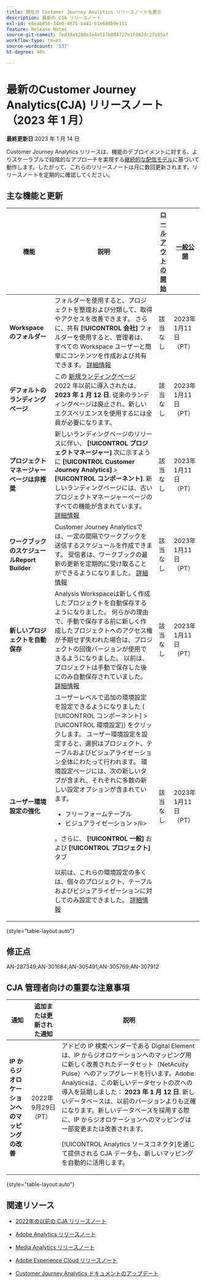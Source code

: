 ```yaml
---
title: 現在の Customer Journey Analytics リリースノートを表示
description: 最新の CJA リリースノート
exl-id: e8eab856-34e0-4875-b441-b1e680b9e111
feature: Release Notes
source-git-commit: 7ed39a9280e1e4e517b804727e1f082dc27185af
workflow-type: tm+mt
source-wordcount: '537'
ht-degree: 40%

---
```


# 最新のCustomer Journey Analytics(CJA) リリースノート（2023 年 1 月）

**最終更新日**:2023 年 1 月 14 日

Customer Journey Analytics リリースは、機能のデプロイメントに対する、よりスケーラブルで段階的なアプローチを実現する[継続的な配信モデル](releases.md)に基づいて動作します。したがって、これらのリリースノートは月に数回更新されます。リリースノートを定期的に確認してください。

## 主な機能と更新

| 機能 | 説明 | [ロールアウトの開始](/help/release-notes/releases.md) | [一般公開](/help/release-notes/releases.md) |
| ----------- | ---------- | ----- | --- |
| **Workspace のフォルダー** | フォルダーを使用すると、プロジェクトを整理および分類して、取得やアクセスを改善できます。 さらに、共有 **[!UICONTROL 会社]** フォルダーを使用すると、管理者は、すべての Workspace ユーザーと簡単にコンテンツを作成および共有できます。 [詳細情報](https://experienceleague.adobe.com/docs/analytics/analyze/analysis-workspace/build-workspace-project/workspace-folders/about-folders.html) | 該当なし | 2023年1月11日（PT） |
| **デフォルトのランディングページ** | この [新規ランディングページ](/help/getting-started/landing.md) 2022 年以前に導入されたは、 **2023 年 1 月 12 日**. 従来のランディングページは廃止され、新しいエクスペリエンスを使用するには全員が必要になります。 | 該当なし | 2023年1月11日（PT） |
| **プロジェクトマネージャーページは非推奨** | 新しいランディングページのリリースに伴い、 **[!UICONTROL プロジェクトマネージャー]** 次に示すように **[!UICONTROL Customer Journey Analytics]** > **[!UICONTROL コンポーネント]**. 新しいランディングページには、古いプロジェクトマネージャーページのすべての機能が含まれています。 [詳細情報](https://experienceleague.adobe.com/docs/analytics-platform/using/cja-overview/landing.html?lang=en#deprecate-pm-page) | 該当なし | 2023年1月11日（PT） |
| **ワークブックのスケジュールReport Builder** | Customer Journey Analyticsでは、一定の間隔でワークブックを送信するスケジュールを作成できます。 受信者は、ワークブックの最新の更新を定期的に受け取ることができるようになりました。 [詳細情報](https://experienceleague.adobe.com/docs/analytics-platform/using/cja-reportbuilder/schedule-reportbuilder.html) | 該当なし | 2023年1月11日（PT） |
| **新しいプロジェクトを自動保存** | Analysis Workspaceは新しく作成したプロジェクトを自動保存するようになりました。 何らかの理由で、手動で保存する前に新しく作成したプロジェクトへのアクセス権が予期せず失われた場合は、プロジェクトの回復バージョンが使用できるようになりました。 以前は、プロジェクトは手動で保存した後にのみ自動保存されていました。 [詳細情報](/help/analysis-workspace/build-workspace-project/save-projects.md) | 該当なし | 2023年1月11日（PT） |
| **ユーザー環境設定の強化** | ユーザーレベルで追加の環境設定を設定できるようになりました ( [!UICONTROL コンポーネント] > [!UICONTROL 環境設定]) をクリックします。 ユーザー環境設定を設定すると、選択はプロジェクト、テーブルおよびビジュアライゼーション全体にわたって行われます。 環境設定ページには、次の新しいタブが含まれ、それぞれに多数の新しい設定オプションが含まれています。<ul><li>フリーフォームテーブル</li><li>ビジュアライゼーション >/li></ul>。さらに、 **[!UICONTROL 一般]** および **[!UICONTROL プロジェクト]** タブ<p>以前は、これらの環境設定の多くは、個々のプロジェクト、テーブルおよびビジュアライゼーションに対してのみ設定できました。 [詳細情報](/help/analysis-workspace/user-preferences.md) | 該当なし | 2023年1月11日（PT） |

{style=&quot;table-layout:auto&quot;}

## 修正点

AN-287349;AN-301684;AN-305491;AN-305769;AN-307912

## CJA 管理者向けの重要な注意事項

| 通知 | 追加または更新された通知 | 説明 |
| --- | --- | --- |
| **IP からジオロケーションへのマッピングの改善** | 2022年9月29日（PT） | アドビの IP 検索ベンダーである Digital Element は、IP からジオロケーションへのマッピング用に新しく改善されたデータセット（NetAcuity Pulse）へのアップグレードを行います。Adobe Analyticsは、この新しいデータセットの次への導入を延期しました： **2023 年 1 月 12 日**. 新しいデータベースは、以前のバージョンよりも正確になります。新しいデータベースを採用する際に、IP からジオロケーションへのマッピングは一部変更または改善されます。<p> [!UICONTROL Analytics ソースコネクタ]を通じて提供される CJA データも、新しいマッピングを自動的に活用します。 |

{style=&quot;table-layout:auto&quot;}


## 関連リソース

* [2022年の以前の CJA リリースノート](/help/release-notes/2022.md)

* [Adobe Analytics リリースノート](https://experienceleague.adobe.com/docs/analytics/release-notes/latest.html?lang=ja)

* [Media Analytics リリースノート](https://experienceleague.adobe.com/docs/media-analytics/using/additional-resources/release-notes.html?lang=ja)

* [Adobe Experience Cloud リリースノート](https://experienceleague.adobe.com/docs/release-notes/experience-cloud/current.html?lang=ja)

* [Customer Journey Analytics ドキュメントのアップデート](/help/release-notes/doc-changes.md)
